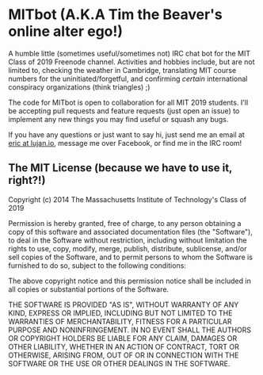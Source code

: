 MITbot (A.K.A Tim the Beaver's online alter ego!)
======

A humble little (sometimes useful/sometimes not) IRC chat bot for the MIT Class of 2019 Freenode channel. Activities and hobbies include, but are not limited to, checking the weather in Cambridge, translating MIT course numbers for the uninitiated/forgetful, and confirming _certain_ international conspiracy organizations (think triangles) ;)

The code for MITbot is open to collaboration for all MIT 2019 students. I'll be accepting pull requests and feature requests (just open an issue) to implement any new things you may find useful or squash any bugs.

If you have any questions or just want to say hi, just send me an email at [eric at lujan.io](mailto:eric@lujan.io), message me over Facebook, or find me in the IRC room!

## The MIT License (because we have to use it, right?!)
Copyright (c) 2014 The Massachusetts Institute of Technology's Class of 2019 

Permission is hereby granted, free of charge, to any person obtaining a copy
of this software and associated documentation files (the "Software"), to deal
in the Software without restriction, including without limitation the rights
to use, copy, modify, merge, publish, distribute, sublicense, and/or sell
copies of the Software, and to permit persons to whom the Software is
furnished to do so, subject to the following conditions:

The above copyright notice and this permission notice shall be included in
all copies or substantial portions of the Software.

THE SOFTWARE IS PROVIDED "AS IS", WITHOUT WARRANTY OF ANY KIND, EXPRESS OR
IMPLIED, INCLUDING BUT NOT LIMITED TO THE WARRANTIES OF MERCHANTABILITY,
FITNESS FOR A PARTICULAR PURPOSE AND NONINFRINGEMENT. IN NO EVENT SHALL THE
AUTHORS OR COPYRIGHT HOLDERS BE LIABLE FOR ANY CLAIM, DAMAGES OR OTHER
LIABILITY, WHETHER IN AN ACTION OF CONTRACT, TORT OR OTHERWISE, ARISING FROM,
OUT OF OR IN CONNECTION WITH THE SOFTWARE OR THE USE OR OTHER DEALINGS IN
THE SOFTWARE.
